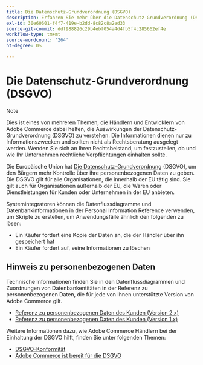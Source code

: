 ```yaml
---
title: Die Datenschutz-Grundverordnung (DSGVO)
description: Erfahren Sie mehr über die Datenschutz-Grundverordnung (DSGVO), eine Rechtsvorschrift, die den Datenschutz und die Privatsphäre aller Personen in der Europäischen Union und im Europäischen Wirtschaftsraum regelt.
exl-id: 30e60601-f4f7-419e-b2dd-8c82c8a2ed33
source-git-commit: ddf988826c29b4ebf054a4d4fb5f4c285662ef4e
workflow-type: tm+mt
source-wordcount: '264'
ht-degree: 0%

---
```


# Die Datenschutz-Grundverordnung (DSGVO)

>[!NOTE]
>
>Dies ist eines von mehreren Themen, die Händlern und Entwicklern von Adobe Commerce dabei helfen, die Auswirkungen der Datenschutz-Grundverordnung (DSGVO) zu verstehen. Die Informationen dienen nur zu Informationszwecken und sollten nicht als Rechtsberatung ausgelegt werden. Wenden Sie sich an Ihren Rechtsbeistand, um festzustellen, ob und wie Ihr Unternehmen rechtliche Verpflichtungen einhalten sollte.

Die Europäische Union hat [Die Datenschutz-Grundverordnung](https://ec.europa.eu/info/law/law-topic/data-protection_en) (DSGVO), um den Bürgern mehr Kontrolle über ihre personenbezogenen Daten zu geben. Die DSGVO gilt für alle Organisationen, die innerhalb der EU tätig sind. Sie gilt auch für Organisationen außerhalb der EU, die Waren oder Dienstleistungen für Kunden oder Unternehmen in der EU anbieten.

Systemintegratoren können die Datenflussdiagramme und Datenbankinformationen in der Personal Information Reference verwenden, um Skripte zu erstellen, um Anwendungsfälle ähnlich den folgenden zu lösen:

- Ein Käufer fordert eine Kopie der Daten an, die der Händler über ihn gespeichert hat
- Ein Käufer fordert auf, seine Informationen zu löschen

## Hinweis zu personenbezogenen Daten

Technische Informationen finden Sie in den Datenflussdiagrammen und Zuordnungen von Datenbankentitäten in der Referenz zu personenbezogenen Daten, die für jede von Ihnen unterstützte Version von Adobe Commerce gilt.

- [Referenz zu personenbezogenen Daten des Kunden (Version 2.x)](data-m2.md)
- [Referenz zu personenbezogenen Daten des Kunden (Version 1.x)](data-m1.md)

Weitere Informationen dazu, wie Adobe Commerce Händlern bei der Einhaltung der DSGVO hilft, finden Sie unter folgenden Themen:

- [DSGVO-Konformität](https://experienceleague.adobe.com/docs/commerce-admin/start/compliance/privacy/compliance-gdpr.html)
- [Adobe Commerce ist bereit für die DSGVO](https://business.adobe.com/privacy/general-data-protection-regulation.html)
